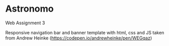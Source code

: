 # Astronomo
Web Assignment 3
 
Responsive navigation bar and banner template with html, css and JS taken from Andrew Heinke (https://codepen.io/andrewheinke/pen/WEGqaz)
